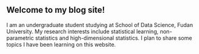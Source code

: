 ## Welcome to my blog site!

I am an undergraduate student studying at School of Data Science, Fudan University. My research interests include statistical learning, non-parametric statistics and high-dimensional statistics. I plan to share some topics I have been learning on this website.
